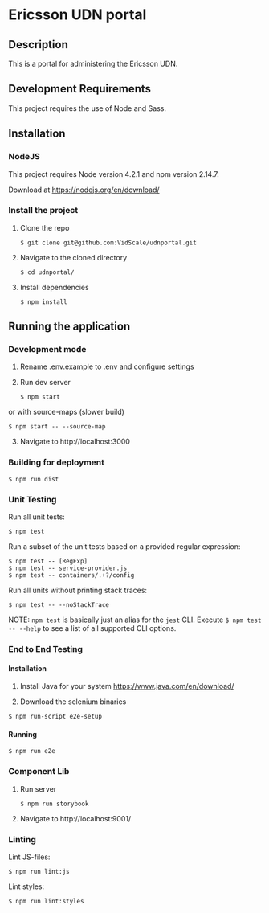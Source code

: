 # Ericsson UDN portal


## Description

This is a portal for administering the Ericsson UDN.

## Development Requirements
This project requires the use of Node and Sass.

## Installation

### NodeJS
This project requires Node version 4.2.1 and npm version 2.14.7.

Download at https://nodejs.org/en/download/

### Install the project

1. Clone the repo
   ```shell
   $ git clone git@github.com:VidScale/udnportal.git
   ```

2. Navigate to the cloned directory
   ```shell
   $ cd udnportal/
   ```

3. Install dependencies
   ```shell
   $ npm install
   ```

## Running the application

### Development mode
1. Rename .env.example to .env and configure settings

2. Run dev server
   ```shell
   $ npm start
   ```

  or with source-maps (slower build)
  ```shell
  $ npm start -- --source-map
  ```

3. Navigate to http://localhost:3000

### Building for deployment

```shell
$ npm run dist
```

### Unit Testing
Run all unit tests:

```shell
$ npm test
```

Run a subset of the unit tests based on a provided regular expression:

```shell
$ npm test -- [RegExp]
$ npm test -- service-provider.js
$ npm test -- containers/.+?/config
```

Run all units without printing stack traces:

```shell
$ npm test -- --noStackTrace
```

NOTE: `npm test` is basically just an alias for the `jest` CLI. Execute `$ npm test -- --help` to see a list of all supported CLI options.

### End to End Testing

#### Installation

1. Install Java for your system https://www.java.com/en/download/

2. Download the selenium binaries
```shell
$ npm run-script e2e-setup
```

#### Running
```shell
$ npm run e2e
```

### Component Lib
1. Run server
   ```shell
   $ npm run storybook
   ```

2. Navigate to http://localhost:9001/

### Linting
Lint JS-files:
```shell
$ npm run lint:js
```

Lint styles:
```shell
$ npm run lint:styles
```
